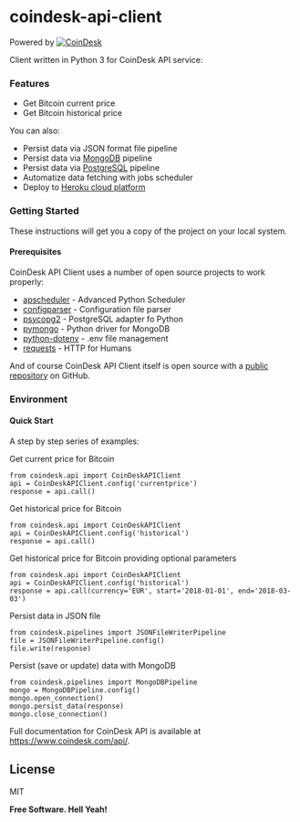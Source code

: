 # coindesk-api-client

Powered by [![CoinDesk]()](https://www.coindesk.com/api/)

Client written in Python 3 for CoinDesk API service:

### Features

  - Get Bitcoin current price
  - Get Bitcoin historical price

You can also:

  - Persist data via JSON format file pipeline
  - Persist data via [MongoDB][mongoDB] pipeline
  - Persist data via [PostgreSQL][postgreSQL] pipeline
  - Automatize data fetching with jobs scheduler
  - Deploy to [Heroku cloud platform][heroku]

### Getting Started

These instructions will get you a copy of the project on your local system.

#### Prerequisites

CoinDesk API Client uses a number of open source projects to work properly:

* [apscheduler] - Advanced Python Scheduler
* [configparser] - Configuration file parser
* [psycopg2] - PostgreSQL adapter fo Python
* [pymongo] - Python driver for MongoDB
* [python-dotenv] - .env file management
* [requests] - HTTP for Humans

And of course CoinDesk API Client itself is open source with a [public repository][coindesk-api-client] on GitHub.

### Environment

#### Quick Start

A step by step series of examples:

Get current price for Bitcoin
```
from coindesk.api import CoinDeskAPIClient
api = CoinDeskAPIClient.config('currentprice')
response = api.call()
```

Get historical price for Bitcoin
```
from coindesk.api import CoinDeskAPIClient
api = CoinDeskAPIClient.config('historical')
response = api.call()
```

Get historical price for Bitcoin providing optional parameters
```
from coindesk.api import CoinDeskAPIClient
api = CoinDeskAPIClient.config('historical')
response = api.call(currency='EUR', start='2018-01-01', end='2018-03-03')
```

Persist data in JSON file
```
from coindesk.pipelines import JSONFileWriterPipeline
file = JSONFileWriterPipeline.config()
file.write(response)
```

Persist (save or update) data with MongoDB
```
from coindesk.pipelines import MongoDBPipeline
mongo = MongoDBPipeline.config()
mongo.open_connection()
mongo.persist_data(response)
mongo.close_connection()
```

Full documentation for CoinDesk API is available at https://www.coindesk.com/api/.

License
----

MIT


**Free Software. Hell Yeah!**

[//]: # (These are reference links used in the body of this note and get stripped out when the markdown processor does its job. There is no need to format nicely because it shouldn't be seen.)

   [apscheduler]: <https://github.com/agronholm/apscheduler>
   [coindesk-api-client]: <https://github.com/sdediego/coindesk-api-client>
   [configparser]: <https://github.com/python/cpython/blob/3.5/Lib/configparser.py>
   [heroku]: <https://www.heroku.com>
   [mongoDB]: <https://www.mongodb.com>
   [postgreSQL]: <https://www.postgresql.org/>
   [psycopg2]: <http://initd.org/psycopg/>
   [pymongo]: <https://github.com/mongodb/mongo-python-driver>
   [python-dotenv]: <https://github.com/theskumar/python-dotenv>
   [requests]: <https://github.com/requests/requests>
